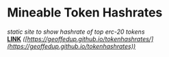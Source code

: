# Mineable Token Hashrates
*static site to show hashrate of top erc-20 tokens*<br>
**[LINK](https://geoffedup.github.io/tokenhashrates)**
*([https://geoffedup.github.io/tokenhashrates/](https://geoffedup.github.io/tokenhashrates))*

